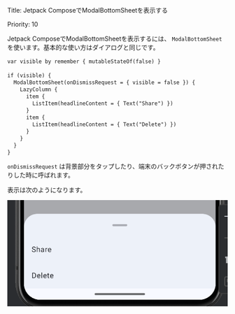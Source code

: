 Title: Jetpack ComposeでModalBottomSheetを表示する

Priority: 10

Jetpack ComposeでModalBottomSheetを表示するには、 `ModalBottomSheet` を使います。基本的な使い方はダイアログと同じです。

```
var visible by remember { mutableStateOf(false) }

if (visible) {
  ModalBottomSheet(onDismissRequest = { visible = false }) {
    LazyColumn {
      item {
        ListItem(headlineContent = { Text("Share") })
      }
      item {
        ListItem(headlineContent = { Text("Delete") })
      }
    }
  }
}
```

 `onDismissRequest` は背景部分をタップしたり、端末のバックボタンが押されたりした時に呼ばれます。

表示は次のようになります。

![BottomSheet](./modalBottomSheet.png)
